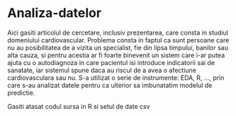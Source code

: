 # Analiza-datelor

Aici gasiti articolul de cercetare, inclusiv prezentarea, care consta in studiul domeniului cardiovascular. Problema consta in faptul ca sunt persoane care nu au posibilitatea de a vizita un specialist, fie din lipsa timpului, banilor sau alta cauza, si pentru acestia ar fi foarte binevenit un sistem care i-ar putea ajuta cu o autodiagnoza in care pacientul isi introduce indicatorii sai de sanatate, iar sistemul spune daca au riscul de a avea o afectiune cardiovasculara sau nu. S-a utilizat o serie de instrumente: EDA, R, ..., prin care s-au analizat datele pentru ca ulterior sa imbunatatim modelul de predictie.

Gasiti atasat codul sursa in R si setul de date csv
